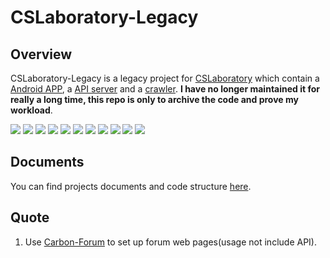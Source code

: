 # CSLaboratory-Legacy

## Overview
CSLaboratory-Legacy is a legacy project for [CSLaboratory](https://angelmsger.com/) which contain a [Android APP](android), a [API server](server) and a [crawler](crawler). **I have no longer maintained it for really a long time, this repo is only to archive the code and prove my workload**.

![](docs/show/1.png)
![](docs/show/2.png)
![](docs/show/3.png)
![](docs/show/4.png)
![](docs/show/5.png)
![](docs/show/6.png)
![](docs/show/7.png)
![](docs/show/8.png)
![](docs/show/9.png)
![](docs/show/10.png)
![](docs/show/11.png)

## Documents
You can find projects documents and code structure [here](docs).

## Quote
1. Use [Carbon-Forum](https://github.com/lincanbin/Carbon-Forum) to set up forum web pages(usage not include API).
